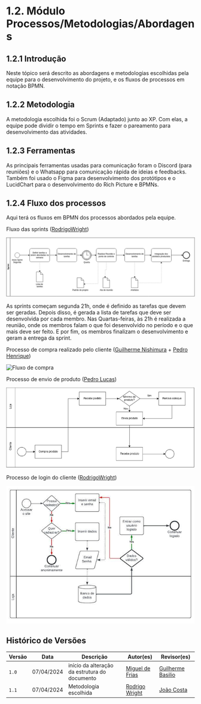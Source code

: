 # 1.2. Módulo Processos/Metodologias/Abordagens

## 1.2.1 Introdução

Neste tópico será descrito as abordagens e metodologias escolhidas pela equipe para o desenvolvimento do projeto, e os fluxos de processos em notação BPMN.

## 1.2.2 Metodologia

A metodologia escolhida foi o Scrum (Adaptado) junto ao XP. Com elas, a equipe pode dividir o tempo em Sprints e fazer o pareamento para desenvolvimento das atividades.

## 1.2.3 Ferramentas

As principais ferramentas usadas para comunicação foram o Discord (para reuniões) e o Whatsapp para comunicação rápida de ideias e feedbacks. Também foi usado o Figma para desenvolvimento dos protótipos e o LucidChart para o desenvolvimento do Rich Picture e BPMNs.

## 1.2.4 Fluxo dos processos 

Aqui terá os fluxos em BPMN dos processos abordados pela equipe.

Fluxo das sprints ([RodrigoWright](https://github.com/RodrigoWright))

![Fluxo das sprints](SprintBPMN.jpg)

As sprints começam segunda 21h, onde é definido as tarefas que devem ser geradas. Depois disso, é gerada a lista de tarefas que deve ser desenvolvida por cada membro. Nas Quartas-feiras, às 21h é realizada a reunião, onde os membros falam o que foi desenvolvido no período e o que mais deve ser feito. E por fim, os membros finalizam o desenvolvimento e geram a entrega da sprint.

Processo de compra realizado pelo cliente ([Guilherme Nishimura](https://github.com/Guilherme-nishi) + [Pedro Henrique](https://github.com/pehenobra2))

![Fluxo de compra](compraBPMN)

Processo de envio de produto ([Pedro Lucas](https://github.com/AlefMemTav))

![Envio de produto](envioBPMN.jpeg)

Processo de login do cliente ([RodrigoWright](https://github.com/RodrigoWright))

![Login do cliente](LoginBPMN.jpeg)


## Histórico de Versões

| Versão |     Data    | Descrição   | Autor(es) | Revisor(es) |
| ------ | ----------- | ----------- | --------- | ----------- |
| `1.0`  | 07/04/2024 | início da alteração da estrutura do documento | [ Miguel de Frias ](https://github.com/migueldefrias)| [Guilherme Basilio](https://github.com/GuilhermeBES)|
| `1.1`  | 07/04/2024 | Metodologia escolhida | [ Rodrigo Wright ](https://github.com/RodrigoWright)| [ João Costa ](https://github.com/jvcostta) |